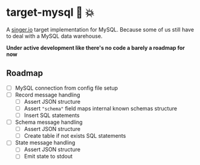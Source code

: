 # target-mysql :rocket: :boom:

A [singer.io](https://www.singer.io/) target implementation for MySQL. Because some of us still have to deal with a MySQL data warehouse.

**Under active development like there's no code a barely a roadmap for now**

## Roadmap

- [ ] MySQL connection from config file setup
- [ ] Record message handling
  - [ ] Assert JSON structure
  - [ ] Assert `"schema"` field maps internal known schemas structure
  - [ ] Insert SQL statements
- [ ] Schema message handling
  - [ ] Assert JSON structure
  - [ ] Create table if not exists SQL statements
- [ ] State message handling
  - [ ] Assert JSON structure
  - [ ] Emit state to stdout

